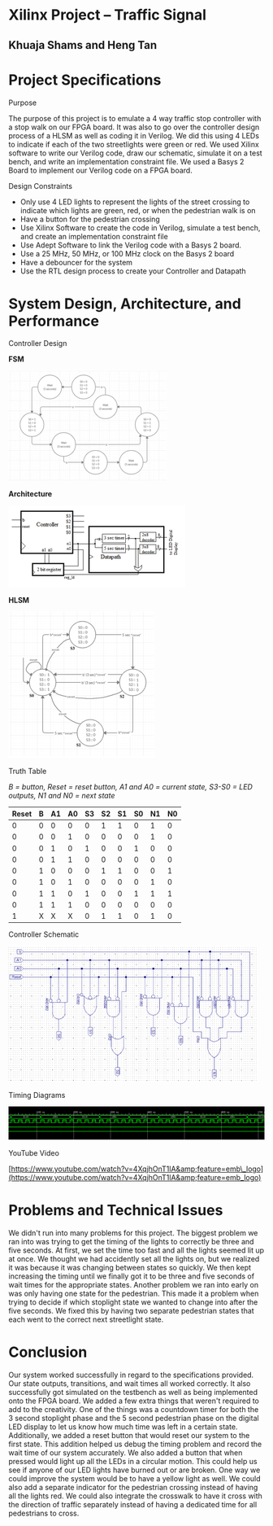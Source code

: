 # Xilinx Project – Traffic Signal

## Khuaja Shams and Heng Tan

# Project Specifications

Purpose

The purpose of this project is to emulate a 4 way traffic stop controller with a stop walk on our FPGA board. It was also to go over the controller design process of a HLSM as well as coding it in Verilog. We did this using 4 LEDs to indicate if each of the two streetlights were green or red. We used Xilinx software to write our Verilog code, draw our schematic, simulate it on a test bench, and write an implementation constraint file. We used a Basys 2 Board to implement our Verilog code on a FPGA board.

Design Constraints

- Only use 4 LED lights to represent the lights of the street crossing to indicate which lights are green, red, or when the pedestrian walk is on
- Have a button for the pedestrian crossing
- Use Xilinx Software to create the code in Verilog, simulate a test bench, and create an implementation constraint file
- Use Adept Software to link the Verilog code with a Basys 2 board.
- Use a 25 MHz, 50 MHz, or 100 MHz clock on the Basys 2 board
- Have a debouncer for the system
- Use the RTL design process to create your Controller and Datapath

# System Design, Architecture, and Performance

Controller Design

**FSM**

![](./images/1.png)

**Architecture**

![](./images/2.png)

**HLSM**

![](./images/3.png)

Truth Table

_B = button, Reset = reset button, A1 and A0 = current state, S3-S0 = LED outputs, N1 and N0 = next state_

| **Reset** | **B** | **A1** | **A0** | **S3** | **S2** | **S1** | **S0** | **N1** | **N0** |
| --- | --- | --- | --- | --- | --- | --- | --- | --- | --- |
| 0 | 0 | 0 | 0 | 0 | 1 | 1 | 0 | 1 | 0 |
| 0 | 0 | 0 | 1 | 0 | 0 | 0 | 0 | 1 | 0 |
| 0 | 0 | 1 | 0 | 1 | 0 | 0 | 1 | 0 | 0 |
| 0 | 0 | 1 | 1 | 0 | 0 | 0 | 0 | 0 | 0 |
| 0 | 1 | 0 | 0 | 0 | 1 | 1 | 0 | 0 | 1 |
| 0 | 1 | 0 | 1 | 0 | 0 | 0 | 0 | 1 | 0 |
| 0 | 1 | 1 | 0 | 1 | 0 | 0 | 1 | 1 | 1 |
| 0 | 1 | 1 | 1 | 0 | 0 | 0 | 0 | 0 | 0 |
| 1 | X | X | X | 0 | 1 | 1 | 0 | 1 | 0 |

Controller Schematic

![](./images/4.png)

Timing Diagrams

![](./images/5.png)

YouTube Video

[https://www.youtube.com/watch?v=4XqjhOnT1lA&amp;feature=emb\_logo](https://www.youtube.com/watch?v=4XqjhOnT1lA&amp;feature=emb_logo)

# Problems and Technical Issues

We didn&#39;t run into many problems for this project. The biggest problem we ran into was trying to get the timing of the lights to correctly be three and five seconds. At first, we set the time too fast and all the lights seemed lit up at once. We thought we had accidently set all the lights on, but we realized it was because it was changing between states so quickly. We then kept increasing the timing until we finally got it to be three and five seconds of wait times for the appropriate states. Another problem we ran into early on was only having one state for the pedestrian. This made it a problem when trying to decide if which stoplight state we wanted to change into after the five seconds. We fixed this by having two separate pedestrian states that each went to the correct next streetlight state.

# Conclusion

Our system worked successfully in regard to the specifications provided. Our state outputs, transitions, and wait times all worked correctly. It also successfully got simulated on the testbench as well as being implemented onto the FPGA board. We added a few extra things that weren&#39;t required to add to the creativity. One of the things was a countdown timer for both the 3 second stoplight phase and the 5 second pedestrian phase on the digital LED display to let us know how much time was left in a certain state. Additionally, we added a reset button that would reset our system to the first state. This addition helped us debug the timing problem and record the wait time of our system accurately. We also added a button that when pressed would light up all the LEDs in a circular motion. This could help us see if anyone of our LED lights have burned out or are broken. One way we could improve the system would be to have a yellow light as well. We could also add a separate indicator for the pedestrian crossing instead of having all the lights red. We could also integrate the crosswalk to have it cross with the direction of traffic separately instead of having a dedicated time for all pedestrians to cross.
